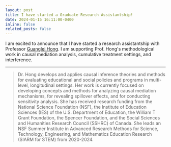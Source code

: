 ```yaml
---
layout: post
title: I have started a Graduate Research Assistantship! 
date: 2024-01-15 16:11:00-0400
inline: false
related_posts: false
---
```


I am excited to announce that I have started a research assistantship with Professor [Guanglei Hong](https://voices.uchicago.edu/ghong/). I am supporting Prof. Hong's methodological work in causal mediation analysis, cumulative treatment settings, and interference.
***

>  Dr. Hong develops and applies causal inference theories and methods for evaluating educational and social policies and programs in multi-level, longitudinal settings. Her work is currently focused on developing concepts and methods for analyzing causal mediation mechanisms, for revealing spillover effects, and for conducting sensitivity analysis. She has received research funding from the National Science Foundation (NSF), the Institute of Education Sciences (IES) of the U.S. Department of Education, the William T Grant Foundation, the Spencer Foundation, and the Social Sciences and Humanities Research Council (SSHRC) of Canada. She leads an NSF Summer Institute in Advanced Research Methods for Science, Technology, Engineering, and Mathematics Education Research (SIARM for STEM) from 2020-2024.

